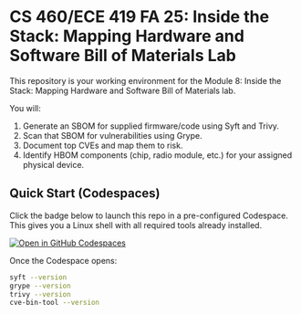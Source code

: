 # CS 460/ECE 419 FA 25: Inside the Stack: Mapping Hardware and Software Bill of Materials Lab

This repository is your working environment for the Module 8: Inside the Stack: Mapping Hardware and Software Bill of Materials lab.

You will:
1. Generate an SBOM for supplied firmware/code using Syft and Trivy.
2. Scan that SBOM for vulnerabilities using Grype.
3. Document top CVEs and map them to risk.
4. Identify HBOM components (chip, radio module, etc.) for your assigned physical device.

## Quick Start (Codespaces)

Click the badge below to launch this repo in a pre-configured Codespace.  
This gives you a Linux shell with all required tools already installed.

[![Open in GitHub Codespaces](https://github.com/codespaces/badge.svg)](https://github.com/codespaces/new?hide_repo_select=true&ref=main&repo=<REPO_ID_PLACEHOLDER>)

Once the Codespace opens:
```bash
syft --version
grype --version
trivy --version
cve-bin-tool --version
